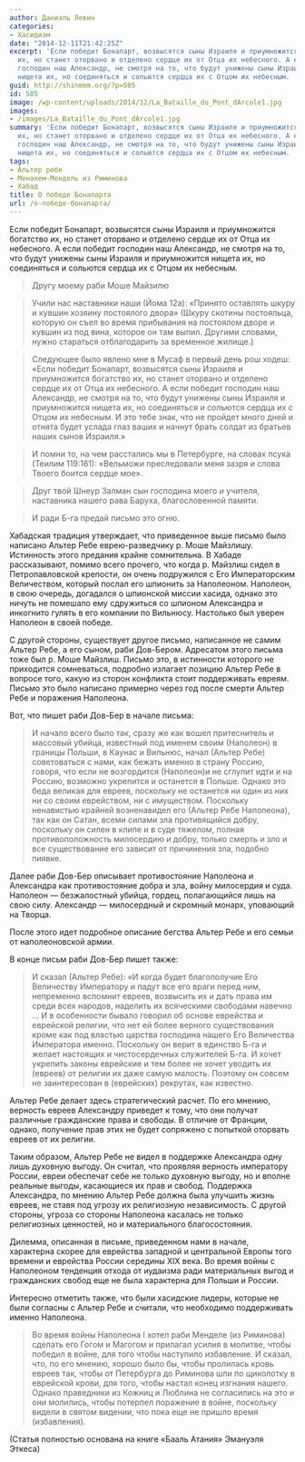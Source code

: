 ```yaml
---
author: Даниэль Левин
categories:
- Хасидизм
date: "2014-12-11T21:42:25Z"
excerpt: 'Если победит Бонапарт, возвысятся сыны Израиля и приумножится богатство
  их, но станет оторвано и отделено сердце их от Отца их небесного. А если победит
  господин наш Александр, не смотря на то, что будут унижены сыны Израиля и приумножится
  нищета их, но соединяться и сольются сердца их с Отцом их небесным. '
guid: http://shinmem.org/?p=585
id: 585
image: /wp-content/uploads/2014/12/La_Bataille_du_Pont_dArcole1.jpg
images:
- /images/La_Bataille_du_Pont_dArcole1.jpg
summary: 'Если победит Бонапарт, возвысятся сыны Израиля и приумножится богатство
  их, но станет оторвано и отделено сердце их от Отца их небесного. А если победит
  господин наш Александр, не смотря на то, что будут унижены сыны Израиля и приумножится
  нищета их, но соединяться и сольются сердца их с Отцом их небесным. '
tags:
- Альтер ребе
- Менахем-Мендель из Риминова
- Хабад
title: О победе Бонапарта
url: /о-победе-бонапарта/
---
```

Если победит Бонапарт, возвысятся сыны Израиля и приумножится богатство их, но станет оторвано и отделено сердце их от Отца их небесного. А если победит господин наш Александр, не смотря на то, что будут унижены сыны Израиля и приумножится нищета их, но соединяться и сольются сердца их с Отцом их небесным. <!--more-->

<blockquote class="western">
  <p>
    Другу моему раби Моше Майзилю
  </p>
</blockquote>

<blockquote class="western">
  <p>
    Учили нас наставники наши (<span>Йома 12а</span>): «Принято оставлять шкуру и <span>кувшин хозяину постоялого двора» (Шкуру скотины постояльца, которую он съел во время прибывания на постоялом дворе и кувшин из под вина, которое он там выпил. Другими словами, нужно стараться отблагодарить за временное жилище.)</span>
  </p>
</blockquote>

<blockquote class="western">
  <p>
    Следующее было явлено мне в Мусаф в первый день <span>рош ходеш: «Если победит Бонапарт, возвысятся сыны Израиля и приумножится богатство их, но станет оторвано и отделено сердце их от Отца их небесного. А если победит господин наш Александр, </span><span>не смотря на то, что</span><span> будут унижены сыны Израиля и приумножится нищета их, но соединяться и сольются сердца их с Отцом их небесным. И это тебе знак, что не пройдет много дней и отнята будет услада глаз ваших и начнут брать солдат из братьев наших сынов Израиля.»</span>
  </p>
</blockquote>

<blockquote class="western">
  <p>
    <span>И помни то, на чем расстались мы в Петербурге, на словах псука </span><span>(Теилим 119:161)</span><span>: «Вельможи преследовали меня зазря и слова Твоего боится сердце мое».</span>
  </p>
</blockquote>

<blockquote class="western">
  <p>
    <span>Друг твой Шнеур Залман сын господина моего и учителя, наставника нашего рава Баруха, благословенной памяти. </span>
  </p>
</blockquote>

<blockquote class="western">
  <p>
    <span>И ради Б-га предай письмо это огню.</span>
  </p>
</blockquote>

<p class="western">
  Хабадская традиция утверждает, что приведенное выше письмо было написано Альтер Ребе еврею-разведчику р. Моше Майзлишу. Истинность этого предания крайне сомнительна. В Хабаде рассказывают, помимо всего прочего, что когда р. <span>Майзлиш сидел в Петропавловской крепости, он очень подружился с Его Императорским Величеством, который послал его шпионить за Наполеоном. Наполеон, в свою очередь, догадался о шпионской миссии хасида, </span><span>однако это</span><span> ничуть не помешало ему сдружиться со шпионом Александра и инкогнито гулять </span><span>в его компании</span><span> по Вильнюсу. Настолько был уверен Наполеон в своей победе.</span>
</p>

<p class="western">
  <span>С другой стороны, </span><span>существует</span><span> другое письмо, написанное не самим Альтер Ребе, а его сыном, раби Дов-Бером. Адресат</span><span>ом</span><span> этого письма тоже </span><span>был</span><span> р. Моше Майзлиш. </span><span>Письмо это</span><span>, в истинности которого не приходится сомневаться, подробно излагает позицию </span><span>Альтер Ребе</span><span> в вопросе того, </span><span>какую из</span><span> сторон </span><span>конфликта</span><span> стоит поддерживать евреям. Письмо это было написано </span><span>примерно через</span><span> год после смерти Альтер Ребе и поражения Наполеона.</span>
</p>

<p class="western">
  <span>В</span><span>от, что пишет раби Дов-Бер в начале письма:</span>
</p>

<blockquote class="western">
  <p>
    И начало всего было так, сразу же как вошел притеснитель и массовый убийца, известный под именем своим (Наполеон) в границы Польши, в Каунас и Вильнюс, начал (Альтер Ребе) советоваться с нами, как бежать именно в страну Россию, говоря, что если не возгордится (Наполеон)и не сглупит идти и на Россию, возможно укрепится и останется в Польше. Однако <span>это беда великая для евреев, поскольку не останется ни один из них ни со своим еврейством, ни с имуществом. Поскольку ненавистью крайней возненавидел его </span><span>(Альтер Ребе Наполеона)</span><span>, так как он Сатан, всеми силами зла противящийся добру, поскольку он силен в клипе и в суде тяжелом, полная противоположность милосердию и добру, только смерть и зло и все существование его зависит от причинения зла, подобно пиявке.</span>
  </p>
</blockquote>

<p class="western">
  <span>Далее раби Дов-Бер описывает противостояние Наполеона и Александра как противостояние добра и зла, войну милосердия и суда. Наполео</span><span>н</span><span> — безжалостный убийца, гордец, полагающийся лишь на свою силу. Александр — милосердный и скромный монарх, уповающий на Творца.</span>
</p>

<p class="western">
  <span>После этого идет подробное описание бегства Альтер Ребе и его семьи от наполеоновской армии.</span>
</p>

<p class="western">
  <span>В конце письм раби Дов-Бер пишет также:</span>
</p>

<blockquote class="western">
  <p>
    <span>И сказал (Альтер Ребе): «И когда будет благополучие Его Величеству Императору и падут все его враги перед ним, непременно вспомнит евреев, возвысить их и дать права им среди всех народов, наделить их всяческими свободами навечно … И в особенности бывало говорил об основе еврейства </span><span>и </span><span>еврейской религии, что нет ей более верного существования кроме как под властью царства господина нашего Его Величества Императора именно. Поскольку он верит в единство Б-га и желает настоящих и чистосердечных служителей Б-га. И хочет укрепить законы еврейские и тем более не хочет уводить их </span><span>(евреев)</span><span> от религии их даже самую малость. Поэтому он совсем не заинтересован в (еврейских) рекрутах, как известно. </span>
  </p>
</blockquote>

<p class="western">
  <span>Альтер Ребе делает здесь стратегический </span><span>расчет. По его мнению, ве</span><span>рность евреев Александру приведет к тому, что они получат различные гражданские права и свобод</span><span>ы</span><span>. В отличие от </span><span>Франции, однако, получение прав этих не будет сопряжено с попыткой оторвать евреев от их религии.</span>
</p>

<p class="western">
  <span>Т</span><span>аким образом, Альтер Ребе не видел в поддержке Александра одну лишь духовную выгоду. Он считал, что проявляя верность императору России, евреи обеспечат себе не только духовную выгоду, но и вполне реальные выгоды, касающиеся их прав и свобод. Поддержка Александра, по мнению Альтер Ребе должна была </span><span>улучшить жизнь </span><span>евре</span><span>ев</span><span>, не ставя под угрозу их религиозную независимость. С другой стороны, угроза со стороны Наполеона касалась не только религиозных ценностей, но и материального благосостояния.</span>
</p>

<p class="western">
  <span>Дилемма, описанная в письме, приведенном нами в начале, характерна скорее для еврейства западной и центральной Европы того времени и еврейства России середин</span><span>ы</span> <span>XIX </span><span>века. Во время войны с Наполеоном тенденция отхода от иудаизма ради материальных выгод и гражданских свобод еще не была характерна для Польши и России.</span>
</p>

<p class="western">
  <span>Интересно отметить также, что были хасидские лидеры, которые не были согласны с Альтер Ребе и считали, что необходимо поддерживать именно Наполеона.</span>
</p>

<blockquote class="western">
  <p>
    <span>Во время войны Наполеона </span><span>I </span><span>хотел раби Менделе (из Риминова) сделать его Гогом и Магогом и прилагал усилия в молитве, чтобы победил в войне, для того чтобы наступило избавление. И сказал, что, по его мнению, хорошо было бы, чтобы пролилась кровь евреев так, чтобы от Петербурга до Риминова шли по щиколотку в еврейской крови, для того, чтобы настал конец изгнания нашего. Однако праведники из Кожниц и Люблина не согласились на это и они молились, чтобы потерпел поражение в войне, поскольку видели в святом видении, что пока еще не пришло время (избавления).</span>
  </p>
</blockquote>

(Статья полностью основана на книге «Бааль Атания» Эмануэля Эткеса)